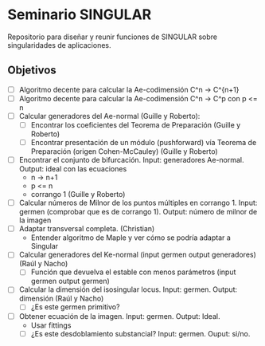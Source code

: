 # Seminario SINGULAR

Repositorio para diseñar y reunir funciones de SINGULAR sobre singularidades de aplicaciones.

## Objetivos
- [ ] Algoritmo decente para calcular la Ae-codimensión C^n -> C^{n+1} 
- [ ] Algoritmo decente para calcular la Ae-codimensión C^n -> C^p con p <= n 
- [ ] Calcular generadores del Ae-normal (Guille y Roberto):
  - [ ] Encontrar los coeficientes del Teorema de Preparación (Guille y Roberto)
  - [ ] Encontrar presentación de un módulo (pushforward) vía Teorema de Preparación (origen Cohen-McCauley) (Guille y Roberto)
- [ ] Encontrar el conjunto de bifurcación. Input: generadores Ae-normal. Output: ideal con las ecuaciones
  -  n -> n+1 
  -  p <= n
  -  corrango 1 (Guille y Roberto)
- [ ] Calcular números de Milnor de los puntos múltiples en corrango 1. Input: germen (comprobar que es de corrango 1). Output: número de milnor de la imagen
- [ ] Adaptar transversal completa. (Christian)
  - Entender algoritmo de Maple y ver cómo se podría adaptar a Singular
- [ ] Calcular generadores del Ke-normal (input germen output generadores) (Raúl y Nacho)
  - [ ] Función que devuelva el estable con menos parámetros (input germen output germen)
- [ ] Calcular la dimensión del isosingular locus. Input: germen. Output: dimensión (Raúl y Nacho)
  - [ ] ¿Es este germen primitivo?
- [ ] Obtener ecuación de la imagen. Input: germen. Output: Ideal.
  - Usar fittings
  - [ ] ¿Es este desdoblamiento substancial? Input: germen. Ouput: si/no.
